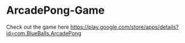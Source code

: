 # ArcadePong-Game
Check out the game here https://play.google.com/store/apps/details?id=com.BlueBalls.ArcadePong
